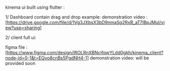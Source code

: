 kinema ui built using flutter :

1/ Dashboard contain drag and drop example:
demonstration video : [https://drive.google.com/file/d/1Vg3JXbsX3bD9nmaSg2RxB_aT7IBpJMul/view?usp=sharing]

2/ client full ui:

figma file : [https://www.figma.com/design/lROLRnXBNcjfqwYLdd0gkh/kinema_client?node-id=0-1&t=EQyo8cnBs5PgdNH4-1]
demonstration video: will be provided soon

